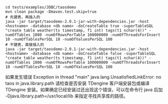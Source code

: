 ```
cd tests/examples/JDBC/taosdemo
mvn clean package -Dmaven.test.skip=true
# 先建表，再插入的
java -jar target/taosdemo-2.0.1-jar-with-dependencies.jar -host <hostname> -database <db name> -doCreateTable true -superTableSQL "create table weather(ts timestamp, f1 int) tags(t1 nchar(4))" -numOfTables 1000 -numOfRowsPerTable 100000000 -numOfThreadsForInsert 10 -numOfTablesPerSQL 10 -numOfValuesPerSQL 100
# 不建表，直接插入的
java -jar target/taosdemo-2.0.1-jar-with-dependencies.jar -host <hostname> -database <db name> -doCreateTable false -superTableSQL "create table weather(ts timestamp, f1 int) tags(t1 nchar(4))" -numOfTables 1000 -numOfRowsPerTable 100000000 -numOfThreadsForInsert 10 -numOfTablesPerSQL 10 -numOfValuesPerSQL 100
```

如果发生错误 Exception in thread "main" java.lang.UnsatisfiedLinkError: no taos in java.library.path
请检查是否安装 TDengine 客户端安装包或编译 TDengine 安装。如果确定已经安装过还出现这个错误，可以在命令行 java 后加 -Djava.library.path=/usr/local/lib 来指定寻找共享库的路径。
